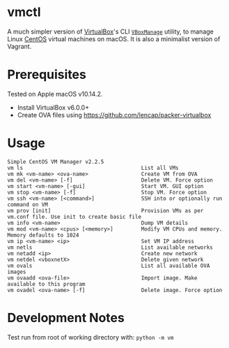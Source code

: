 # vmctl
A much simpler version of [VirtualBox](https://www.virtualbox.org/)'s CLI [`VBoxManage`](https://www.virtualbox.org/manual/ch08.html) utility, to manage Linux [CentOS](https://www.centos.org/) virtual machines on macOS. It is also a minimalist version of Vagrant.

# Prerequisites
Tested on Apple macOS v10.14.2.

  * Install VirtualBox v6.0.0+
  * Create OVA files using https://github.com/lencap/packer-virtualbox

# Usage
```
Simple CentOS VM Manager v2.2.5
vm ls                                      List all VMs
vm mk <vm-name> <ova-name>                 Create VM from OVA
vm del <vm-name> [-f]                      Delete VM. Force option
vm start <vm-name> [-gui]                  Start VM. GUI option
vm stop <vm-name> [-f]                     Stop VM. Force option
vm ssh <vm-name> [<command>]               SSH into or optionally run command on VM
vm prov [init]                             Provision VMs as per vm.conf file. Use init to create basic file
vm info <vm-name>                          Dump VM details
vm mod <vm-name> <cpus> [<memory>]         Modify VM CPUs and memory. Memory defaults to 1024
vm ip <vm-name> <ip>                       Set VM IP address
vm netls                                   List available networks
vm netadd <ip>                             Create new network
vm netdel <vboxnetX>                       Delete given network
vm ovals                                   List all available OVA images
vm ovaadd <ova-file>                       Import image. Make available to this program
vm ovadel <ova-name> [-f]                  Delete image. Force option
```

# Development Notes
Test run from root of working directory with: `python -m vm`
